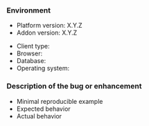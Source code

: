 <!-- 
Please use https://www.cuba-platform.com/discuss for discussion, support, and reporting problems about REST API addon.
This repository is only for issues of the REST API addon.

When creating an issue, provide as much as possible of the following information: 
-->

### Environment

- Platform version: X.Y.Z <!-- e.g. 6.8.7 -->
- Addon version: X.Y.Z <!-- e.g. 1.2.3 -->
<!-- Optional. Remove irrelevant lines. -->
- Client type: <!-- Web, Polymer, Portal, Desktop -->
- Browser: <!-- Chrome, etc. -->
- Database: <!-- PostgreSQL, etc. -->
- Operating system: <!-- Windows, Linux, macOS -->

### Description of the bug or enhancement

- Minimal reproducible example
- Expected behavior
- Actual behavior
